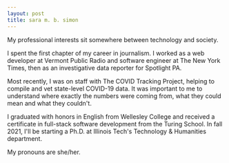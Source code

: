 ```yaml
---
layout: post
title: sara m. b. simon
---
```


My professional interests sit somewhere between technology and society.

I spent the first chapter of my career in journalism. I worked as a web developer at Vermont Public Radio and software engineer at The New York Times, then as an investigative data reporter for Spotlight PA.

Most recently, I was on staff with The COVID Tracking Project, helping to compile and vet state-level COVID-19 data. It was important to me to understand where exactly the numbers were coming from, what they could mean and what they couldn't.

I graduated with honors in English from Wellesley College and received a certificate in full-stack software development from the Turing School. In fall 2021, I'll be starting a Ph.D. at Illinois Tech's Technology & Humanities department.

My pronouns are she/her.
